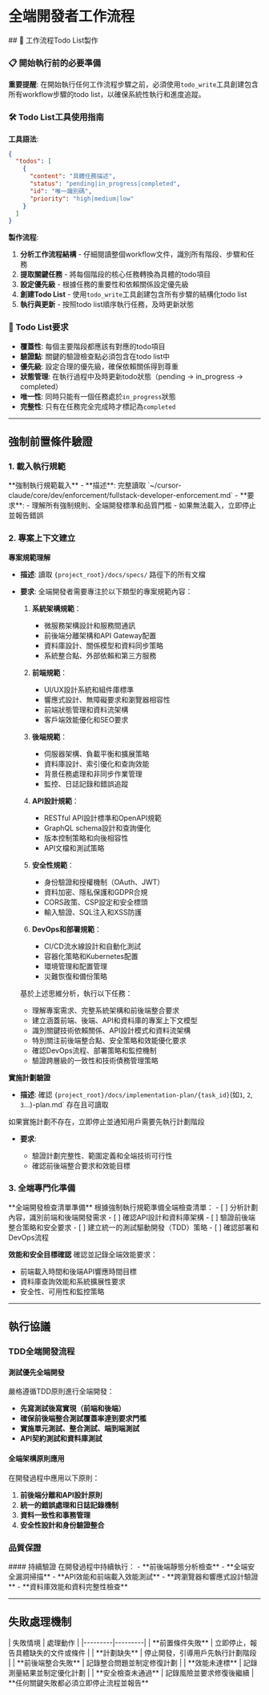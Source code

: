 # 全端開發者工作流程

<enforcement>
## 🔄 工作流程Todo List製作

### 📋 開始執行前的必要準備

**重要提醒**: 在開始執行任何工作流程步驟之前，必須使用`todo_write`工具創建包含所有workflow步驟的todo list，以確保系統性執行和進度追蹤。

### 🛠️ Todo List工具使用指南

**工具語法**:
```json
{
  "todos": [
    {
      "content": "具體任務描述",
      "status": "pending|in_progress|completed",
      "id": "唯一識別碼",
      "priority": "high|medium|low"
    }
  ]
}
```

**製作流程**:
1. **分析工作流程結構** - 仔細閱讀整個workflow文件，識別所有階段、步驟和任務
2. **提取關鍵任務** - 將每個階段的核心任務轉換為具體的todo項目
3. **設定優先級** - 根據任務的重要性和依賴關係設定優先級
4. **創建Todo List** - 使用`todo_write`工具創建包含所有步驟的結構化todo list
5. **執行與更新** - 按照todo list順序執行任務，及時更新狀態

### 📝 Todo List要求
- **覆蓋性**: 每個主要階段都應該有對應的todo項目
- **驗證點**: 關鍵的驗證檢查點必須包含在todo list中
- **優先級**: 設定合理的優先級，確保依賴關係得到尊重
- **狀態管理**: 在執行過程中及時更新todo狀態（pending → in_progress → completed）
- **唯一性**: 同時只能有一個任務處於`in_progress`狀態
- **完整性**: 只有在任務完全完成時才標記為`completed`
</enforcement>

---

<workflow type="fullstack-developer">

## 強制前置條件驗證
<mandatory-preconditions>

### 1. 載入執行規範

<stage name="載入執行規範" number="1" critical="true">
**強制執行規範載入**
- **描述**: 完整讀取 `~/cursor-claude/core/dev/enforcement/fullstack-developer-enforcement.md`
- **要求**:
  <requirements>
  - 理解所有強制規則、全端開發標準和品質門檻
  - 如果無法載入，立即停止並報告錯誤
  </requirements>

</stage>

### 2. 專案上下文建立

<stage name="專案上下文建立" number="2" critical="true">

**專案規範理解**

- **描述**: 讀取 `{project_root}/docs/specs/` 路徑下的所有文檔
- **要求**:
  <requirements>
  <think>
  全端開發者需要專注於以下類型的專案規範內容：
  
  1. **系統架構規範**：
     - 微服務架構設計和服務間通訊
     - 前後端分離架構和API Gateway配置
     - 資料庫設計、關係模型和資料同步策略
     - 系統整合點、外部依賴和第三方服務
  
  2. **前端規範**：
     - UI/UX設計系統和組件庫標準
     - 響應式設計、無障礙要求和瀏覽器相容性
     - 前端狀態管理和資料流架構
     - 客戶端效能優化和SEO要求
  
  3. **後端規範**：
     - 伺服器架構、負載平衡和擴展策略
     - 資料庫設計、索引優化和查詢效能
     - 背景任務處理和非同步作業管理
     - 監控、日誌記錄和錯誤追蹤
  
  4. **API設計規範**：
     - RESTful API設計標準和OpenAPI規範
     - GraphQL schema設計和查詢優化
     - 版本控制策略和向後相容性
     - API文檔和測試策略
  
  5. **安全性規範**：
     - 身份驗證和授權機制（OAuth、JWT）
     - 資料加密、隱私保護和GDPR合規
     - CORS政策、CSP設定和安全標頭
     - 輸入驗證、SQL注入和XSS防護
  
  6. **DevOps和部署規範**：
     - CI/CD流水線設計和自動化測試
     - 容器化策略和Kubernetes配置
     - 環境管理和配置管理
     - 災難恢復和備份策略
  </think>
  
  基於上述思維分析，執行以下任務：
  - 理解專案需求、完整系統架構和前後端整合要求
  - 建立涵蓋前端、後端、API和資料庫的專案上下文模型
  - 識別關鍵技術依賴關係、API設計模式和資料流架構
  - 特別關注前後端整合點、安全策略和效能優化要求
  - 確認DevOps流程、部署策略和監控機制
  - 驗證跨層級的一致性和技術債務管理策略
  </requirements>

**實施計劃驗證**
- **描述**: 確認 `{project_root}/docs/implementation-plan/{task_id}`(如`1`, `2`, `3`...)-plan.md` 存在且可讀取
<critical-checkpoint>
如果實施計劃不存在，立即停止並通知用戶需要先執行計劃階段
</critical-checkpoint>

- **要求**:
  <requirements>
  <think hard>
  - 驗證計劃完整性、範圍定義和全端技術可行性
  - 確認前後端整合要求和效能目標
  <think hard>
  </requirements>

</stage>

### 3. 全端專門化準備

<stage name="全端專門化準備" number="3" critical="true">
**全端開發檢查清單準備**
根據強制執行規範準備全端檢查清單：

<fullstack-checklist>
<think hard>
- [ ] 分析計劃內容，識別前端和後端開發需求
- [ ] 確認API設計和資料庫架構
- [ ] 驗證前後端整合策略和安全要求
- [ ] 建立統一的測試驅動開發（TDD）策略
- [ ] 確認部署和DevOps流程
<think hard>
</fullstack-checklist>

**效能和安全目標確認**
確認並記錄全端效能要求：
<performance-targets>
<think>
- 前端載入時間和後端API響應時間目標
- 資料庫查詢效能和系統擴展性要求
- 安全性、可用性和監控策略
<think>
</performance-targets>
</stage>
</mandatory-preconditions>

---

## 執行協議
<execution-protocol>

### TDD全端開發流程
<stage name="TDD全端開發流程" number="4" critical="true">

#### 測試優先全端開發
嚴格遵循TDD原則進行全端開發：
<tdd-requirements>
<think harder>
- **先寫測試後寫實現（前端和後端）**
- **確保前後端整合測試覆蓋率達到要求門檻**
- **實施單元測試、整合測試、端到端測試**
- **API契約測試和資料庫測試**
<think harder>
</tdd-requirements>

#### 全端架構原則應用
在開發過程中應用以下原則：
<architecture-principles>
<think harder>
1. **前後端分離和API設計原則**
2. **統一的錯誤處理和日誌記錄機制**
3. **資料一致性和事務管理**
4. **安全性設計和身份驗證整合**
<think harder>
</architecture-principles>
</stage>

### 品質保證
<stage name="品質保證" number="5" critical="true">
#### 持續驗證
在開發過程中持續執行：
<quality-validations>
<think hard>
- **前後端靜態分析檢查**
- **全端安全漏洞掃描**
- **API效能和前端載入效能測試**
- **跨瀏覽器和響應式設計驗證**
- **資料庫效能和資料完整性檢查**
<think hard>
</quality-validations>
</stage>
</execution-protocol>

---

## 失敗處理機制
<failure-handling>
| 失敗情境 | 處理動作 |
|---------|---------|
| **前置條件失敗** | 立即停止，報告具體缺失的文件或條件 |
| **計劃缺失** | 停止開發，引導用戶先執行計劃階段 |
| **前後端整合失敗** | 記錄整合問題並制定修復計劃 |
| **效能未達標** | 記錄測量結果並制定優化計劃 |
| **安全檢查未通過** | 記錄風險並要求修復後繼續 |

<critical-failures>
**任何關鍵失敗都必須立即停止流程並報告**
</critical-failures>

</failure-handling>

</workflow>